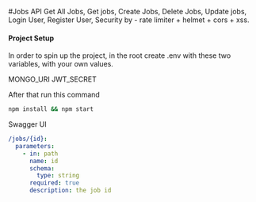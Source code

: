 #Jobs API
Get All Jobs, Get jobs, Create Jobs, Delete Jobs, Update jobs, Login User, Register User,
Security by - rate limiter + helmet + cors + xss.
#### Project Setup

In order to spin up the project, in the root create .env with these two variables, with your own values.

MONGO_URI
JWT_SECRET

After that run this command

```bash
npm install && npm start
```

Swagger UI

```yaml
/jobs/{id}:
  parameters:
    - in: path
      name: id
      schema:
        type: string
      required: true
      description: the job id
```

